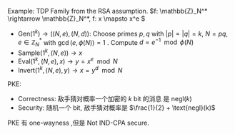 Example: TDP Family from the RSA assumption. $f: \mathbb{Z}_N^* \rightarrow \mathbb{Z}_N^*, f: x \mapsto x^e $

- $\text{Gen}(1^k) \rightarrow ((N,e), (N,d))$: Choose primes $p,q$ with $|p| = |q| = k$, $N = pq$, $e \in \mathbb{Z}_N^*$ with $\gcd(e,\phi(N)) = 1$ . Compute $d = e^{-1} \mod \phi(N)$
- $\text{Sample}(1^k,(N,e)) \rightarrow x$
- $\text{Eval}(1^k,(N,e),x) \rightarrow y = x^e \mod N$
- $\text{Invert}(1^k,(N,e),y) \rightarrow x = y^d \mod N$

PKE:

- Correctness: 敌手猜对概率一个加密的 $k~\text{bit}$ 的消息 是 $\text{negl}(k)$
- Security: 随机一个 bit, 敌手猜对概率是 $\frac{1}{2} + \text{negl}(k)$


PKE 有 one-wayness ,但是 Not IND-CPA secure.